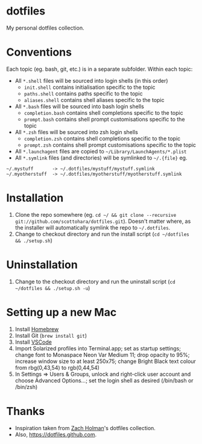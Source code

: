 # dotfiles

My personal dotfiles collection.

# Conventions

Each topic (eg. bash, git, etc.) is in a separate subfolder.
Within each topic:

- All `*.shell` files will be sourced into login shells (in this order)
  - `init.shell` contains initialisation specific to the topic
  - `paths.shell` contains paths specific to the topic
  - `aliases.shell` contains shell aliases specific to the topic
- All `*.bash` files will be sourced into bash login shells
  - `completion.bash` contains shell completions specific to the topic
  - `prompt.bash` contains shell prompt customisations specific to the topic
- All `*.zsh` files will be sourced into zsh login shells
  - `completion.zsh` contains shell completions specific to the topic
  - `prompt.zsh` contains shell prompt customisations specific to the topic
- All `*.launchagent` files are copied to `~/Library/LaunchAgents/*.plist`
- All `*.symlink` files (and directories) will be symlinked to `~/.{file}` eg.

```
~/.mystuff       -> ~/.dotfiles/mystuff/mystuff.symlink
~/.myotherstuff  -> ~/.dotfiles/myotherstuff/myotherstuff.symlink
```

# Installation

1. Clone the repo somewhere (eg. `cd ~/ && git clone --recursive git://github.com/scottohara/dotfiles.git`). Doesn't matter where, as the installer will automatically symlink the repo to `~/.dotfiles`.
2. Change to checkout directory and run the install script (`cd ~/dotfiles && ./setup.sh`)

# Uninstallation

1. Change to the checkout directory and run the uninstall script (`cd ~/dotfiles && ./setup.sh -u`)

# Setting up a new Mac

1. Install [Homebrew](http://mxcl.github.com/homebrew/)
2. Install Git (`brew install git`)
3. Install [VSCode](https://code.visualstudio.com/Download)
4. Import Solarized profiles into Terminal.app; set as startup settings; change font to Monaspace Neon Var Medium 11; drop opacity to 95%; increase window size to at least 250x75; change Bright Black text colour from rbg(0,43,54) to rgb(0,44,54)
5. In Settings => Users & Groups, unlock and right-click user account and choose Advanced Options...; set the login shell as desired (/bin/bash or /bin/zsh)

# Thanks

- Inspiration taken from [Zach Holman](https://github.com/holman/dotfiles)'s dotfiles collection.
- Also, https://dotfiles.github.com.
